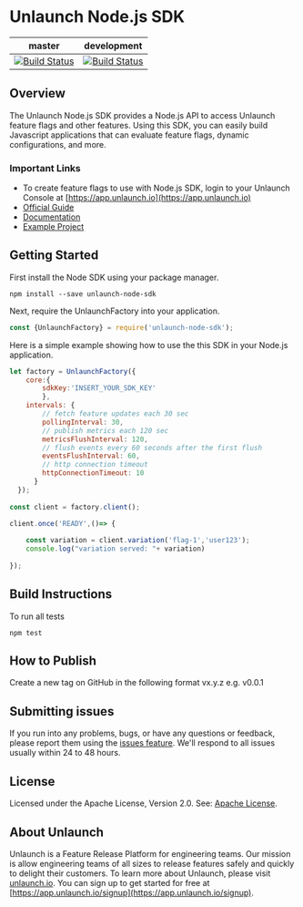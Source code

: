 # Unlaunch Node.js SDK
| master                                                                                                                | development                                                                                                                |
|---------------------------------------------------------------------------------------------------------------------|----------------------------------------------------------------------------------------------------------------------------|
| [![Build Status](https://travis-ci.com/unlaunch/nodejs-sdk.svg?branch=master)](https://travis-ci.com/unlaunch/nodejs-sdk) | [![Build Status](https://travis-ci.com/unlaunch/nodejs-sdk.svg?branch=develop)](https://travis-ci.com/unlaunch/nodejs-sdk) |

## Overview
The Unlaunch Node.js SDK provides a Node.js API to access Unlaunch feature flags and other features. Using this SDK, you can easily build Javascript applications that can evaluate feature flags, dynamic configurations, and more.

### Important Links

- To create feature flags to use with Node.js SDK, login to your Unlaunch Console at [https://app.unlaunch.io](https://app.unlaunch.io)
- [Official Guide](https://docs.unlaunch.io/docs/sdks/nodejs-sdk)
- [Documentation](https://github.com/unlaunch/nodejs-sdk#section-documentation)
- [Example Project](https://github.com/unlaunch/hello-node)

## Getting Started

First install the Node SDK using your package manager. 

```
npm install --save unlaunch-node-sdk
```

Next, require the UnlaunchFactory into your application.

```javascript
const {UnlaunchFactory} = require('unlaunch-node-sdk');
```

Here is a simple example showing how to use the this SDK in your Node.js application.

```javascript
let factory = UnlaunchFactory({
    core:{
        sdkKey:'INSERT_YOUR_SDK_KEY'
        },
    intervals: {
        // fetch feature updates each 30 sec
        pollingInterval: 30,
        // publish metrics each 120 sec
        metricsFlushInterval: 120,
        // flush events every 60 seconds after the first flush
        eventsFlushInterval: 60,
        // http connection timeout 
        httpConnectionTimeout: 10
      }
  });
  
const client = factory.client();

client.once('READY',()=> {
  
    const variation = client.variation('flag-1','user123');
    console.log("variation served: "+ variation)
    
});
```
## Build Instructions

To run all tests

```shell
npm test
```

## How to Publish
Create a new tag on GitHub in the following format vx.y.z e.g. v0.0.1

## Submitting issues
If you run into any problems, bugs, or have any questions or feedback, please report them using the [issues feature](https://github.com/unlaunch/nodejs-sdk/issues). We'll respond to all issues usually within 24 to 48 hours.

## License
Licensed under the Apache License, Version 2.0. See: [Apache License](LICENSE.md).

## About Unlaunch
Unlaunch is a Feature Release Platform for engineering teams. Our mission is allow engineering teams of all
sizes to release features safely and quickly to delight their customers. To learn more about Unlaunch, please visit
[unlaunch.io](https://unlaunch.io). You can sign up to get started for free at [https://app.unlaunch.io/signup](https://app.unlaunch.io/signup).
